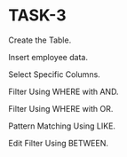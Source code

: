 # TASK-3
Create the Table.

Insert employee data.

Select Specific Columns.

Filter Using WHERE with AND.

Filter Using WHERE with OR.

Pattern Matching Using LIKE.

Edit Filter Using BETWEEN.
